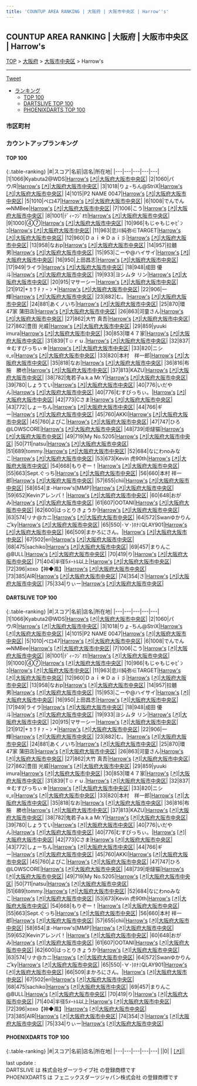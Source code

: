 ```yaml
---
title: 'COUNTUP AREA RANKING | 大阪府 | 大阪市中央区 | Harrow''s'
---
```

## COUNTUP AREA RANKING | 大阪府 | 大阪市中央区 | Harrow's

[TOP](/darts/rank/) > [大阪府](/darts/rank/大阪府/) > [大阪市中央区](/darts/rank/大阪府/大阪市中央区/) > Harrow's

___

<a href="https://twitter.com/share?ref_src=twsrc%5Etfw" data-text="COUNTUP AREA RANKING | 大阪府大阪市中央区Harrow's" class="twitter-share-button" data-hashtags="DARTSLIVE,PHOENIXDARTS,darts,ダーツ" data-show-count="false">Tweet</a>

* [ランキング](#カウントアップランキング)
    * [TOP 100](#top-100)
    * [DARTSLIVE TOP 100](#dartslive-top-100)
    * [PHOENIXDARTS TOP 100](#phoenixdarts-top-100)

### 市区町村

<ul>

</ul>

### カウントアップランキング

#### TOP 100



{:.table-ranking}
|#|スコア|名前|店名|所在地|
|---|---|---|---|---|
|1|1066|<span class="rank-name-dl">Kyabuta2@WDS</span>|<a href="/darts/rank/shops/8a1a9ec27948fd535f9f3321c1147265.html">Harrow's</a> <a href="https://search.dartslive.com/jp/shop/8a1a9ec27948fd535f9f3321c1147265">[↗]</a>|<a href="/darts/rank/大阪府/大阪市中央区">大阪府大阪市中央区</a>|
|2|1060|<span class="rank-name-dl">パウ/R</span>|<a href="/darts/rank/shops/8a1a9ec27948fd535f9f3321c1147265.html">Harrow's</a> <a href="https://search.dartslive.com/jp/shop/8a1a9ec27948fd535f9f3321c1147265">[↗]</a>|<a href="/darts/rank/大阪府/大阪市中央区">大阪府大阪市中央区</a>|
|3|1018|<span class="rank-name-dl">りょ-ちん@StriX</span>|<a href="/darts/rank/shops/8a1a9ec27948fd535f9f3321c1147265.html">Harrow's</a> <a href="https://search.dartslive.com/jp/shop/8a1a9ec27948fd535f9f3321c1147265">[↗]</a>|<a href="/darts/rank/大阪府/大阪市中央区">大阪府大阪市中央区</a>|
|4|1015|<span class="rank-name-dl">P2 NAME 0047</span>|<a href="/darts/rank/shops/8a1a9ec27948fd535f9f3321c1147265.html">Harrow's</a> <a href="https://search.dartslive.com/jp/shop/8a1a9ec27948fd535f9f3321c1147265">[↗]</a>|<a href="/darts/rank/大阪府/大阪市中央区">大阪府大阪市中央区</a>|
|5|1010|<span class="rank-name-dl">ペロ47</span>|<a href="/darts/rank/shops/8a1a9ec27948fd535f9f3321c1147265.html">Harrow's</a> <a href="https://search.dartslive.com/jp/shop/8a1a9ec27948fd535f9f3321c1147265">[↗]</a>|<a href="/darts/rank/大阪府/大阪市中央区">大阪府大阪市中央区</a>|
|6|1008|<span class="rank-name-dl">でんでん∞NMBee</span>|<a href="/darts/rank/shops/8a1a9ec27948fd535f9f3321c1147265.html">Harrow's</a> <a href="https://search.dartslive.com/jp/shop/8a1a9ec27948fd535f9f3321c1147265">[↗]</a>|<a href="/darts/rank/大阪府/大阪市中央区">大阪府大阪市中央区</a>|
|7|1006|<span class="rank-name-dl">こう</span>|<a href="/darts/rank/shops/8a1a9ec27948fd535f9f3321c1147265.html">Harrow's</a> <a href="https://search.dartslive.com/jp/shop/8a1a9ec27948fd535f9f3321c1147265">[↗]</a>|<a href="/darts/rank/大阪府/大阪市中央区">大阪府大阪市中央区</a>|
|8|1001|<span class="rank-name-dl">ﾃﾞｨｰﾌｼﾞｵｶ</span>|<a href="/darts/rank/shops/8a1a9ec27948fd535f9f3321c1147265.html">Harrow's</a> <a href="https://search.dartslive.com/jp/shop/8a1a9ec27948fd535f9f3321c1147265">[↗]</a>|<a href="/darts/rank/大阪府/大阪市中央区">大阪府大阪市中央区</a>|
|9|1000|<span class="rank-name-dl">④⑦</span>|<a href="/darts/rank/shops/8a1a9ec27948fd535f9f3321c1147265.html">Harrow's</a> <a href="https://search.dartslive.com/jp/shop/8a1a9ec27948fd535f9f3321c1147265">[↗]</a>|<a href="/darts/rank/大阪府/大阪市中央区">大阪府大阪市中央区</a>|
|10|966|<span class="rank-name-dl">もじゃもじゃﾋﾟﾝｺ</span>|<a href="/darts/rank/shops/8a1a9ec27948fd535f9f3321c1147265.html">Harrow's</a> <a href="https://search.dartslive.com/jp/shop/8a1a9ec27948fd535f9f3321c1147265">[↗]</a>|<a href="/darts/rank/大阪府/大阪市中央区">大阪府大阪市中央区</a>|
|11|963|<span class="rank-name-dl">恋川純弥∈TARGET</span>|<a href="/darts/rank/shops/8a1a9ec27948fd535f9f3321c1147265.html">Harrow's</a> <a href="https://search.dartslive.com/jp/shop/8a1a9ec27948fd535f9f3321c1147265">[↗]</a>|<a href="/darts/rank/大阪府/大阪市中央区">大阪府大阪市中央区</a>|
|12|960|<span class="rank-name-dl">Ｄａｉ☆Ｄａｉ彡</span>|<a href="/darts/rank/shops/8a1a9ec27948fd535f9f3321c1147265.html">Harrow's</a> <a href="https://search.dartslive.com/jp/shop/8a1a9ec27948fd535f9f3321c1147265">[↗]</a>|<a href="/darts/rank/大阪府/大阪市中央区">大阪府大阪市中央区</a>|
|13|958|<span class="rank-name-dl">なおp</span>|<a href="/darts/rank/shops/8a1a9ec27948fd535f9f3321c1147265.html">Harrow's</a> <a href="https://search.dartslive.com/jp/shop/8a1a9ec27948fd535f9f3321c1147265">[↗]</a>|<a href="/darts/rank/大阪府/大阪市中央区">大阪府大阪市中央区</a>|
|14|957|<span class="rank-name-dl">拉麺男</span>|<a href="/darts/rank/shops/8a1a9ec27948fd535f9f3321c1147265.html">Harrow's</a> <a href="https://search.dartslive.com/jp/shop/8a1a9ec27948fd535f9f3321c1147265">[↗]</a>|<a href="/darts/rank/大阪府/大阪市中央区">大阪府大阪市中央区</a>|
|15|953|<span class="rank-name-dl">こーや@ハイサイ</span>|<a href="/darts/rank/shops/8a1a9ec27948fd535f9f3321c1147265.html">Harrow's</a> <a href="https://search.dartslive.com/jp/shop/8a1a9ec27948fd535f9f3321c1147265">[↗]</a>|<a href="/darts/rank/大阪府/大阪市中央区">大阪府大阪市中央区</a>|
|16|950|<span class="rank-name-dl">上田昌志</span>|<a href="/darts/rank/shops/8a1a9ec27948fd535f9f3321c1147265.html">Harrow's</a> <a href="https://search.dartslive.com/jp/shop/8a1a9ec27948fd535f9f3321c1147265">[↗]</a>|<a href="/darts/rank/大阪府/大阪市中央区">大阪府大阪市中央区</a>|
|17|949|<span class="rank-name-dl">ライラ</span>|<a href="/darts/rank/shops/8a1a9ec27948fd535f9f3321c1147265.html">Harrow's</a> <a href="https://search.dartslive.com/jp/shop/8a1a9ec27948fd535f9f3321c1147265">[↗]</a>|<a href="/darts/rank/大阪府/大阪市中央区">大阪府大阪市中央区</a>|
|18|948|<span class="rank-name-dl">成田 優斗</span>|<a href="/darts/rank/shops/8a1a9ec27948fd535f9f3321c1147265.html">Harrow's</a> <a href="https://search.dartslive.com/jp/shop/8a1a9ec27948fd535f9f3321c1147265">[↗]</a>|<a href="/darts/rank/大阪府/大阪市中央区">大阪府大阪市中央区</a>|
|19|933|<span class="rank-name-dl">ヨシムタ リン</span>|<a href="/darts/rank/shops/8a1a9ec27948fd535f9f3321c1147265.html">Harrow's</a> <a href="https://search.dartslive.com/jp/shop/8a1a9ec27948fd535f9f3321c1147265">[↗]</a>|<a href="/darts/rank/大阪府/大阪市中央区">大阪府大阪市中央区</a>|
|20|915|<span class="rank-name-dl">マサーシー</span>|<a href="/darts/rank/shops/8a1a9ec27948fd535f9f3321c1147265.html">Harrow's</a> <a href="https://search.dartslive.com/jp/shop/8a1a9ec27948fd535f9f3321c1147265">[↗]</a>|<a href="/darts/rank/大阪府/大阪市中央区">大阪府大阪市中央区</a>|
|21|912|<span class="rank-name-dl">* ｶ ﾜ ﾁ ｧ ｰ ﾝ *</span>|<a href="/darts/rank/shops/8a1a9ec27948fd535f9f3321c1147265.html">Harrow's</a> <a href="https://search.dartslive.com/jp/shop/8a1a9ec27948fd535f9f3321c1147265">[↗]</a>|<a href="/darts/rank/大阪府/大阪市中央区">大阪府大阪市中央区</a>|
|22|906|<span class="rank-name-dl">一輝</span>|<a href="/darts/rank/shops/8a1a9ec27948fd535f9f3321c1147265.html">Harrow's</a> <a href="https://search.dartslive.com/jp/shop/8a1a9ec27948fd535f9f3321c1147265">[↗]</a>|<a href="/darts/rank/大阪府/大阪市中央区">大阪府大阪市中央区</a>|
|23|882|<span class="rank-name-dl">む。</span>|<a href="/darts/rank/shops/8a1a9ec27948fd535f9f3321c1147265.html">Harrow's</a> <a href="https://search.dartslive.com/jp/shop/8a1a9ec27948fd535f9f3321c1147265">[↗]</a>|<a href="/darts/rank/大阪府/大阪市中央区">大阪府大阪市中央区</a>|
|24|881|<span class="rank-name-dl">あくノいち</span>|<a href="/darts/rank/shops/8a1a9ec27948fd535f9f3321c1147265.html">Harrow's</a> <a href="https://search.dartslive.com/jp/shop/8a1a9ec27948fd535f9f3321c1147265">[↗]</a>|<a href="/darts/rank/大阪府/大阪市中央区">大阪府大阪市中央区</a>|
|25|870|<span class="rank-name-dl">環47家 蒲田店</span>|<a href="/darts/rank/shops/8a1a9ec27948fd535f9f3321c1147265.html">Harrow's</a> <a href="https://search.dartslive.com/jp/shop/8a1a9ec27948fd535f9f3321c1147265">[↗]</a>|<a href="/darts/rank/大阪府/大阪市中央区">大阪府大阪市中央区</a>|
|26|863|<span class="rank-name-dl">河童さん</span>|<a href="/darts/rank/shops/8a1a9ec27948fd535f9f3321c1147265.html">Harrow's</a> <a href="https://search.dartslive.com/jp/shop/8a1a9ec27948fd535f9f3321c1147265">[↗]</a>|<a href="/darts/rank/大阪府/大阪市中央区">大阪府大阪市中央区</a>|
|27|862|<span class="rank-name-dl">大竹 真吾</span>|<a href="/darts/rank/shops/8a1a9ec27948fd535f9f3321c1147265.html">Harrow's</a> <a href="https://search.dartslive.com/jp/shop/8a1a9ec27948fd535f9f3321c1147265">[↗]</a>|<a href="/darts/rank/大阪府/大阪市中央区">大阪府大阪市中央区</a>|
|27|862|<span class="rank-name-dl">豊田 光威</span>|<a href="/darts/rank/shops/8a1a9ec27948fd535f9f3321c1147265.html">Harrow's</a> <a href="https://search.dartslive.com/jp/shop/8a1a9ec27948fd535f9f3321c1147265">[↗]</a>|<a href="/darts/rank/大阪府/大阪市中央区">大阪府大阪市中央区</a>|
|29|859|<span class="rank-name-dl">yuuki imura</span>|<a href="/darts/rank/shops/8a1a9ec27948fd535f9f3321c1147265.html">Harrow's</a> <a href="https://search.dartslive.com/jp/shop/8a1a9ec27948fd535f9f3321c1147265">[↗]</a>|<a href="/darts/rank/大阪府/大阪市中央区">大阪府大阪市中央区</a>|
|30|853|<span class="rank-name-dl">環４７家</span>|<a href="/darts/rank/shops/8a1a9ec27948fd535f9f3321c1147265.html">Harrow's</a> <a href="https://search.dartslive.com/jp/shop/8a1a9ec27948fd535f9f3321c1147265">[↗]</a>|<a href="/darts/rank/大阪府/大阪市中央区">大阪府大阪市中央区</a>|
|31|839|<span class="rank-name-dl">T☺︎ｒｕ.</span>|<a href="/darts/rank/shops/8a1a9ec27948fd535f9f3321c1147265.html">Harrow's</a> <a href="https://search.dartslive.com/jp/shop/8a1a9ec27948fd535f9f3321c1147265">[↗]</a>|<a href="/darts/rank/大阪府/大阪市中央区">大阪府大阪市中央区</a>|
|32|837|<span class="rank-name-dl">☆むすびっちぃ☆</span>|<a href="/darts/rank/shops/8a1a9ec27948fd535f9f3321c1147265.html">Harrow's</a> <a href="https://search.dartslive.com/jp/shop/8a1a9ec27948fd535f9f3321c1147265">[↗]</a>|<a href="/darts/rank/大阪府/大阪市中央区">大阪府大阪市中央区</a>|
|33|820|<span class="rank-name-dl">ニシಠ_ಠ</span>|<a href="/darts/rank/shops/8a1a9ec27948fd535f9f3321c1147265.html">Harrow's</a> <a href="https://search.dartslive.com/jp/shop/8a1a9ec27948fd535f9f3321c1147265">[↗]</a>|<a href="/darts/rank/大阪府/大阪市中央区">大阪府大阪市中央区</a>|
|33|820|<span class="rank-name-dl">本村　祥一郎</span>|<a href="/darts/rank/shops/8a1a9ec27948fd535f9f3321c1147265.html">Harrow's</a> <a href="https://search.dartslive.com/jp/shop/8a1a9ec27948fd535f9f3321c1147265">[↗]</a>|<a href="/darts/rank/大阪府/大阪市中央区">大阪府大阪市中央区</a>|
|35|818|<span class="rank-name-dl">なお</span>|<a href="/darts/rank/shops/8a1a9ec27948fd535f9f3321c1147265.html">Harrow's</a> <a href="https://search.dartslive.com/jp/shop/8a1a9ec27948fd535f9f3321c1147265">[↗]</a>|<a href="/darts/rank/大阪府/大阪市中央区">大阪府大阪市中央区</a>|
|36|816|<span class="rank-name-dl">布施　勝也</span>|<a href="/darts/rank/shops/8a1a9ec27948fd535f9f3321c1147265.html">Harrow's</a> <a href="https://search.dartslive.com/jp/shop/8a1a9ec27948fd535f9f3321c1147265">[↗]</a>|<a href="/darts/rank/大阪府/大阪市中央区">大阪府大阪市中央区</a>|
|37|813|<span class="rank-name-dl">KAZU</span>|<a href="/darts/rank/shops/8a1a9ec27948fd535f9f3321c1147265.html">Harrow's</a> <a href="https://search.dartslive.com/jp/shop/8a1a9ec27948fd535f9f3321c1147265">[↗]</a>|<a href="/darts/rank/大阪府/大阪市中央区">大阪府大阪市中央区</a>|
|38|782|<span class="rank-name-dl">鬼若子a.k.a Mr.Y</span>|<a href="/darts/rank/shops/8a1a9ec27948fd535f9f3321c1147265.html">Harrow's</a> <a href="https://search.dartslive.com/jp/shop/8a1a9ec27948fd535f9f3321c1147265">[↗]</a>|<a href="/darts/rank/大阪府/大阪市中央区">大阪府大阪市中央区</a>|
|39|780|<span class="rank-name-dl">しょうてい</span>|<a href="/darts/rank/shops/8a1a9ec27948fd535f9f3321c1147265.html">Harrow's</a> <a href="https://search.dartslive.com/jp/shop/8a1a9ec27948fd535f9f3321c1147265">[↗]</a>|<a href="/darts/rank/大阪府/大阪市中央区">大阪府大阪市中央区</a>|
|40|776|<span class="rank-name-dl">いだやん</span>|<a href="/darts/rank/shops/8a1a9ec27948fd535f9f3321c1147265.html">Harrow's</a> <a href="https://search.dartslive.com/jp/shop/8a1a9ec27948fd535f9f3321c1147265">[↗]</a>|<a href="/darts/rank/大阪府/大阪市中央区">大阪府大阪市中央区</a>|
|40|776|<span class="rank-name-dl">むすびっちぃ。</span>|<a href="/darts/rank/shops/8a1a9ec27948fd535f9f3321c1147265.html">Harrow's</a> <a href="https://search.dartslive.com/jp/shop/8a1a9ec27948fd535f9f3321c1147265">[↗]</a>|<a href="/darts/rank/大阪府/大阪市中央区">大阪府大阪市中央区</a>|
|42|773|<span class="rank-name-dl">Cさま</span>|<a href="/darts/rank/shops/8a1a9ec27948fd535f9f3321c1147265.html">Harrow's</a> <a href="https://search.dartslive.com/jp/shop/8a1a9ec27948fd535f9f3321c1147265">[↗]</a>|<a href="/darts/rank/大阪府/大阪市中央区">大阪府大阪市中央区</a>|
|43|772|<span class="rank-name-dl">しょーちん</span>|<a href="/darts/rank/shops/8a1a9ec27948fd535f9f3321c1147265.html">Harrow's</a> <a href="https://search.dartslive.com/jp/shop/8a1a9ec27948fd535f9f3321c1147265">[↗]</a>|<a href="/darts/rank/大阪府/大阪市中央区">大阪府大阪市中央区</a>|
|44|766|<span class="rank-name-dl">ギー</span>|<a href="/darts/rank/shops/8a1a9ec27948fd535f9f3321c1147265.html">Harrow's</a> <a href="https://search.dartslive.com/jp/shop/8a1a9ec27948fd535f9f3321c1147265">[↗]</a>|<a href="/darts/rank/大阪府/大阪市中央区">大阪府大阪市中央区</a>|
|45|760|<span class="rank-name-dl">AKKI</span>|<a href="/darts/rank/shops/8a1a9ec27948fd535f9f3321c1147265.html">Harrow's</a> <a href="https://search.dartslive.com/jp/shop/8a1a9ec27948fd535f9f3321c1147265">[↗]</a>|<a href="/darts/rank/大阪府/大阪市中央区">大阪府大阪市中央区</a>|
|45|760|<span class="rank-name-dl">よぴこ</span>|<a href="/darts/rank/shops/8a1a9ec27948fd535f9f3321c1147265.html">Harrow's</a> <a href="https://search.dartslive.com/jp/shop/8a1a9ec27948fd535f9f3321c1147265">[↗]</a>|<a href="/darts/rank/大阪府/大阪市中央区">大阪府大阪市中央区</a>|
|47|747|<span class="rank-name-dl">ひろ@LOWSCORE</span>|<a href="/darts/rank/shops/8a1a9ec27948fd535f9f3321c1147265.html">Harrow's</a> <a href="https://search.dartslive.com/jp/shop/8a1a9ec27948fd535f9f3321c1147265">[↗]</a>|<a href="/darts/rank/大阪府/大阪市中央区">大阪府大阪市中央区</a>|
|48|739|<span class="rank-name-dl">炬燵猫</span>|<a href="/darts/rank/shops/8a1a9ec27948fd535f9f3321c1147265.html">Harrow's</a> <a href="https://search.dartslive.com/jp/shop/8a1a9ec27948fd535f9f3321c1147265">[↗]</a>|<a href="/darts/rank/大阪府/大阪市中央区">大阪府大阪市中央区</a>|
|49|719|<span class="rank-name-dl">My No.5205</span>|<a href="/darts/rank/shops/8a1a9ec27948fd535f9f3321c1147265.html">Harrow's</a> <a href="https://search.dartslive.com/jp/shop/8a1a9ec27948fd535f9f3321c1147265">[↗]</a>|<a href="/darts/rank/大阪府/大阪市中央区">大阪府大阪市中央区</a>|
|50|711|<span class="rank-name-dl">natsu</span>|<a href="/darts/rank/shops/8a1a9ec27948fd535f9f3321c1147265.html">Harrow's</a> <a href="https://search.dartslive.com/jp/shop/8a1a9ec27948fd535f9f3321c1147265">[↗]</a>|<a href="/darts/rank/大阪府/大阪市中央区">大阪府大阪市中央区</a>|
|51|689|<span class="rank-name-dl">tommy.</span>|<a href="/darts/rank/shops/8a1a9ec27948fd535f9f3321c1147265.html">Harrow's</a> <a href="https://search.dartslive.com/jp/shop/8a1a9ec27948fd535f9f3321c1147265">[↗]</a>|<a href="/darts/rank/大阪府/大阪市中央区">大阪府大阪市中央区</a>|
|52|684|<span class="rank-name-dl">なにわnoみなこ</span>|<a href="/darts/rank/shops/8a1a9ec27948fd535f9f3321c1147265.html">Harrow's</a> <a href="https://search.dartslive.com/jp/shop/8a1a9ec27948fd535f9f3321c1147265">[↗]</a>|<a href="/darts/rank/大阪府/大阪市中央区">大阪府大阪市中央区</a>|
|53|673|<span class="rank-name-dl">Kevin 虎90th</span>|<a href="/darts/rank/shops/8a1a9ec27948fd535f9f3321c1147265.html">Harrow's</a> <a href="https://search.dartslive.com/jp/shop/8a1a9ec27948fd535f9f3321c1147265">[↗]</a>|<a href="/darts/rank/大阪府/大阪市中央区">大阪府大阪市中央区</a>|
|54|668|<span class="rank-name-dl">もりぞー！</span>|<a href="/darts/rank/shops/8a1a9ec27948fd535f9f3321c1147265.html">Harrow's</a> <a href="https://search.dartslive.com/jp/shop/8a1a9ec27948fd535f9f3321c1147265">[↗]</a>|<a href="/darts/rank/大阪府/大阪市中央区">大阪府大阪市中央区</a>|
|55|663|<span class="rank-name-dl">Sept.ぐっち</span>|<a href="/darts/rank/shops/8a1a9ec27948fd535f9f3321c1147265.html">Harrow's</a> <a href="https://search.dartslive.com/jp/shop/8a1a9ec27948fd535f9f3321c1147265">[↗]</a>|<a href="/darts/rank/大阪府/大阪市中央区">大阪府大阪市中央区</a>|
|56|660|<span class="rank-name-dl">本村 祥一郎</span>|<a href="/darts/rank/shops/8a1a9ec27948fd535f9f3321c1147265.html">Harrow's</a> <a href="https://search.dartslive.com/jp/shop/8a1a9ec27948fd535f9f3321c1147265">[↗]</a>|<a href="/darts/rank/大阪府/大阪市中央区">大阪府大阪市中央区</a>|
|57|655|<span class="rank-name-dl">chii</span>|<a href="/darts/rank/shops/8a1a9ec27948fd535f9f3321c1147265.html">Harrow's</a> <a href="https://search.dartslive.com/jp/shop/8a1a9ec27948fd535f9f3321c1147265">[↗]</a>|<a href="/darts/rank/大阪府/大阪市中央区">大阪府大阪市中央区</a>|
|58|654|<span class="rank-name-dl">ま-Harrow&#x27;s[MMP]</span>|<a href="/darts/rank/shops/8a1a9ec27948fd535f9f3321c1147265.html">Harrow's</a> <a href="https://search.dartslive.com/jp/shop/8a1a9ec27948fd535f9f3321c1147265">[↗]</a>|<a href="/darts/rank/大阪府/大阪市中央区">大阪府大阪市中央区</a>|
|59|652|<span class="rank-name-dl">Kevinアレンパ！</span>|<a href="/darts/rank/shops/8a1a9ec27948fd535f9f3321c1147265.html">Harrow's</a> <a href="https://search.dartslive.com/jp/shop/8a1a9ec27948fd535f9f3321c1147265">[↗]</a>|<a href="/darts/rank/大阪府/大阪市中央区">大阪府大阪市中央区</a>|
|60|648|<span class="rank-name-dl">おがみ</span>|<a href="/darts/rank/shops/8a1a9ec27948fd535f9f3321c1147265.html">Harrow's</a> <a href="https://search.dartslive.com/jp/shop/8a1a9ec27948fd535f9f3321c1147265">[↗]</a>|<a href="/darts/rank/大阪府/大阪市中央区">大阪府大阪市中央区</a>|
|61|607|<span class="rank-name-dl">OOTANI</span>|<a href="/darts/rank/shops/8a1a9ec27948fd535f9f3321c1147265.html">Harrow's</a> <a href="https://search.dartslive.com/jp/shop/8a1a9ec27948fd535f9f3321c1147265">[↗]</a>|<a href="/darts/rank/大阪府/大阪市中央区">大阪府大阪市中央区</a>|
|62|600|<span class="rank-name-dl">はっとりきょうか</span>|<a href="/darts/rank/shops/8a1a9ec27948fd535f9f3321c1147265.html">Harrow's</a> <a href="https://search.dartslive.com/jp/shop/8a1a9ec27948fd535f9f3321c1147265">[↗]</a>|<a href="/darts/rank/大阪府/大阪市中央区">大阪府大阪市中央区</a>|
|63|574|<span class="rank-name-dl">リナ@カニ</span>|<a href="/darts/rank/shops/8a1a9ec27948fd535f9f3321c1147265.html">Harrow's</a> <a href="https://search.dartslive.com/jp/shop/8a1a9ec27948fd535f9f3321c1147265">[↗]</a>|<a href="/darts/rank/大阪府/大阪市中央区">大阪府大阪市中央区</a>|
|64|572|<span class="rank-name-dl">Swanゆかりんごky</span>|<a href="/darts/rank/shops/8a1a9ec27948fd535f9f3321c1147265.html">Harrow's</a> <a href="https://search.dartslive.com/jp/shop/8a1a9ec27948fd535f9f3321c1147265">[↗]</a>|<a href="/darts/rank/大阪府/大阪市中央区">大阪府大阪市中央区</a>|
|65|550|<span class="rank-name-dl">･∀･)ﾎﾅﾐQLAY901</span>|<a href="/darts/rank/shops/8a1a9ec27948fd535f9f3321c1147265.html">Harrow's</a> <a href="https://search.dartslive.com/jp/shop/8a1a9ec27948fd535f9f3321c1147265">[↗]</a>|<a href="/darts/rank/大阪府/大阪市中央区">大阪府大阪市中央区</a>|
|66|509|<span class="rank-name-dl">まかろにさん。</span>|<a href="/darts/rank/shops/8a1a9ec27948fd535f9f3321c1147265.html">Harrow's</a> <a href="https://search.dartslive.com/jp/shop/8a1a9ec27948fd535f9f3321c1147265">[↗]</a>|<a href="/darts/rank/大阪府/大阪市中央区">大阪府大阪市中央区</a>|
|67|502|<span class="rank-name-dl">eri</span>|<a href="/darts/rank/shops/8a1a9ec27948fd535f9f3321c1147265.html">Harrow's</a> <a href="https://search.dartslive.com/jp/shop/8a1a9ec27948fd535f9f3321c1147265">[↗]</a>|<a href="/darts/rank/大阪府/大阪市中央区">大阪府大阪市中央区</a>|
|68|475|<span class="rank-name-dl">sachiko</span>|<a href="/darts/rank/shops/8a1a9ec27948fd535f9f3321c1147265.html">Harrow's</a> <a href="https://search.dartslive.com/jp/shop/8a1a9ec27948fd535f9f3321c1147265">[↗]</a>|<a href="/darts/rank/大阪府/大阪市中央区">大阪府大阪市中央区</a>|
|69|457|<span class="rank-name-dl">まりんこ@BULL</span>|<a href="/darts/rank/shops/8a1a9ec27948fd535f9f3321c1147265.html">Harrow's</a> <a href="https://search.dartslive.com/jp/shop/8a1a9ec27948fd535f9f3321c1147265">[↗]</a>|<a href="/darts/rank/大阪府/大阪市中央区">大阪府大阪市中央区</a>|
|70|419|<span class="rank-name-dl">り</span>|<a href="/darts/rank/shops/8a1a9ec27948fd535f9f3321c1147265.html">Harrow's</a> <a href="https://search.dartslive.com/jp/shop/8a1a9ec27948fd535f9f3321c1147265">[↗]</a>|<a href="/darts/rank/大阪府/大阪市中央区">大阪府大阪市中央区</a>|
|71|404|<span class="rank-name-dl">半径5ﾒｰﾄﾙ以上</span>|<a href="/darts/rank/shops/8a1a9ec27948fd535f9f3321c1147265.html">Harrow's</a> <a href="https://search.dartslive.com/jp/shop/8a1a9ec27948fd535f9f3321c1147265">[↗]</a>|<a href="/darts/rank/大阪府/大阪市中央区">大阪府大阪市中央区</a>|
|72|396|<span class="rank-name-dl">xoxo【神◆風】</span>|<a href="/darts/rank/shops/8a1a9ec27948fd535f9f3321c1147265.html">Harrow's</a> <a href="https://search.dartslive.com/jp/shop/8a1a9ec27948fd535f9f3321c1147265">[↗]</a>|<a href="/darts/rank/大阪府/大阪市中央区">大阪府大阪市中央区</a>|
|73|385|<span class="rank-name-dl">AIR</span>|<a href="/darts/rank/shops/8a1a9ec27948fd535f9f3321c1147265.html">Harrow's</a> <a href="https://search.dartslive.com/jp/shop/8a1a9ec27948fd535f9f3321c1147265">[↗]</a>|<a href="/darts/rank/大阪府/大阪市中央区">大阪府大阪市中央区</a>|
|74|354|<span class="rank-name-dl">さ</span>|<a href="/darts/rank/shops/8a1a9ec27948fd535f9f3321c1147265.html">Harrow's</a> <a href="https://search.dartslive.com/jp/shop/8a1a9ec27948fd535f9f3321c1147265">[↗]</a>|<a href="/darts/rank/大阪府/大阪市中央区">大阪府大阪市中央区</a>|
|75|334|<span class="rank-name-dl">りぃー</span>|<a href="/darts/rank/shops/8a1a9ec27948fd535f9f3321c1147265.html">Harrow's</a> <a href="https://search.dartslive.com/jp/shop/8a1a9ec27948fd535f9f3321c1147265">[↗]</a>|<a href="/darts/rank/大阪府/大阪市中央区">大阪府大阪市中央区</a>|


#### DARTSLIVE TOP 100



{:.table-ranking}
|#|スコア|名前|店名|所在地|
|---|---|---|---|---|
|1|1066|<span class="rank-name-dl">Kyabuta2@WDS</span>|<a href="/darts/rank/shops/8a1a9ec27948fd535f9f3321c1147265.html">Harrow's</a> <a href="https://search.dartslive.com/jp/shop/8a1a9ec27948fd535f9f3321c1147265">[↗]</a>|<a href="/darts/rank/大阪府/大阪市中央区">大阪府大阪市中央区</a>|
|2|1060|<span class="rank-name-dl">パウ/R</span>|<a href="/darts/rank/shops/8a1a9ec27948fd535f9f3321c1147265.html">Harrow's</a> <a href="https://search.dartslive.com/jp/shop/8a1a9ec27948fd535f9f3321c1147265">[↗]</a>|<a href="/darts/rank/大阪府/大阪市中央区">大阪府大阪市中央区</a>|
|3|1018|<span class="rank-name-dl">りょ-ちん@StriX</span>|<a href="/darts/rank/shops/8a1a9ec27948fd535f9f3321c1147265.html">Harrow's</a> <a href="https://search.dartslive.com/jp/shop/8a1a9ec27948fd535f9f3321c1147265">[↗]</a>|<a href="/darts/rank/大阪府/大阪市中央区">大阪府大阪市中央区</a>|
|4|1015|<span class="rank-name-dl">P2 NAME 0047</span>|<a href="/darts/rank/shops/8a1a9ec27948fd535f9f3321c1147265.html">Harrow's</a> <a href="https://search.dartslive.com/jp/shop/8a1a9ec27948fd535f9f3321c1147265">[↗]</a>|<a href="/darts/rank/大阪府/大阪市中央区">大阪府大阪市中央区</a>|
|5|1010|<span class="rank-name-dl">ペロ47</span>|<a href="/darts/rank/shops/8a1a9ec27948fd535f9f3321c1147265.html">Harrow's</a> <a href="https://search.dartslive.com/jp/shop/8a1a9ec27948fd535f9f3321c1147265">[↗]</a>|<a href="/darts/rank/大阪府/大阪市中央区">大阪府大阪市中央区</a>|
|6|1008|<span class="rank-name-dl">でんでん∞NMBee</span>|<a href="/darts/rank/shops/8a1a9ec27948fd535f9f3321c1147265.html">Harrow's</a> <a href="https://search.dartslive.com/jp/shop/8a1a9ec27948fd535f9f3321c1147265">[↗]</a>|<a href="/darts/rank/大阪府/大阪市中央区">大阪府大阪市中央区</a>|
|7|1006|<span class="rank-name-dl">こう</span>|<a href="/darts/rank/shops/8a1a9ec27948fd535f9f3321c1147265.html">Harrow's</a> <a href="https://search.dartslive.com/jp/shop/8a1a9ec27948fd535f9f3321c1147265">[↗]</a>|<a href="/darts/rank/大阪府/大阪市中央区">大阪府大阪市中央区</a>|
|8|1001|<span class="rank-name-dl">ﾃﾞｨｰﾌｼﾞｵｶ</span>|<a href="/darts/rank/shops/8a1a9ec27948fd535f9f3321c1147265.html">Harrow's</a> <a href="https://search.dartslive.com/jp/shop/8a1a9ec27948fd535f9f3321c1147265">[↗]</a>|<a href="/darts/rank/大阪府/大阪市中央区">大阪府大阪市中央区</a>|
|9|1000|<span class="rank-name-dl">④⑦</span>|<a href="/darts/rank/shops/8a1a9ec27948fd535f9f3321c1147265.html">Harrow's</a> <a href="https://search.dartslive.com/jp/shop/8a1a9ec27948fd535f9f3321c1147265">[↗]</a>|<a href="/darts/rank/大阪府/大阪市中央区">大阪府大阪市中央区</a>|
|10|966|<span class="rank-name-dl">もじゃもじゃﾋﾟﾝｺ</span>|<a href="/darts/rank/shops/8a1a9ec27948fd535f9f3321c1147265.html">Harrow's</a> <a href="https://search.dartslive.com/jp/shop/8a1a9ec27948fd535f9f3321c1147265">[↗]</a>|<a href="/darts/rank/大阪府/大阪市中央区">大阪府大阪市中央区</a>|
|11|963|<span class="rank-name-dl">恋川純弥∈TARGET</span>|<a href="/darts/rank/shops/8a1a9ec27948fd535f9f3321c1147265.html">Harrow's</a> <a href="https://search.dartslive.com/jp/shop/8a1a9ec27948fd535f9f3321c1147265">[↗]</a>|<a href="/darts/rank/大阪府/大阪市中央区">大阪府大阪市中央区</a>|
|12|960|<span class="rank-name-dl">Ｄａｉ☆Ｄａｉ彡</span>|<a href="/darts/rank/shops/8a1a9ec27948fd535f9f3321c1147265.html">Harrow's</a> <a href="https://search.dartslive.com/jp/shop/8a1a9ec27948fd535f9f3321c1147265">[↗]</a>|<a href="/darts/rank/大阪府/大阪市中央区">大阪府大阪市中央区</a>|
|13|958|<span class="rank-name-dl">なおp</span>|<a href="/darts/rank/shops/8a1a9ec27948fd535f9f3321c1147265.html">Harrow's</a> <a href="https://search.dartslive.com/jp/shop/8a1a9ec27948fd535f9f3321c1147265">[↗]</a>|<a href="/darts/rank/大阪府/大阪市中央区">大阪府大阪市中央区</a>|
|14|957|<span class="rank-name-dl">拉麺男</span>|<a href="/darts/rank/shops/8a1a9ec27948fd535f9f3321c1147265.html">Harrow's</a> <a href="https://search.dartslive.com/jp/shop/8a1a9ec27948fd535f9f3321c1147265">[↗]</a>|<a href="/darts/rank/大阪府/大阪市中央区">大阪府大阪市中央区</a>|
|15|953|<span class="rank-name-dl">こーや@ハイサイ</span>|<a href="/darts/rank/shops/8a1a9ec27948fd535f9f3321c1147265.html">Harrow's</a> <a href="https://search.dartslive.com/jp/shop/8a1a9ec27948fd535f9f3321c1147265">[↗]</a>|<a href="/darts/rank/大阪府/大阪市中央区">大阪府大阪市中央区</a>|
|16|950|<span class="rank-name-dl">上田昌志</span>|<a href="/darts/rank/shops/8a1a9ec27948fd535f9f3321c1147265.html">Harrow's</a> <a href="https://search.dartslive.com/jp/shop/8a1a9ec27948fd535f9f3321c1147265">[↗]</a>|<a href="/darts/rank/大阪府/大阪市中央区">大阪府大阪市中央区</a>|
|17|949|<span class="rank-name-dl">ライラ</span>|<a href="/darts/rank/shops/8a1a9ec27948fd535f9f3321c1147265.html">Harrow's</a> <a href="https://search.dartslive.com/jp/shop/8a1a9ec27948fd535f9f3321c1147265">[↗]</a>|<a href="/darts/rank/大阪府/大阪市中央区">大阪府大阪市中央区</a>|
|18|948|<span class="rank-name-dl">成田 優斗</span>|<a href="/darts/rank/shops/8a1a9ec27948fd535f9f3321c1147265.html">Harrow's</a> <a href="https://search.dartslive.com/jp/shop/8a1a9ec27948fd535f9f3321c1147265">[↗]</a>|<a href="/darts/rank/大阪府/大阪市中央区">大阪府大阪市中央区</a>|
|19|933|<span class="rank-name-dl">ヨシムタ リン</span>|<a href="/darts/rank/shops/8a1a9ec27948fd535f9f3321c1147265.html">Harrow's</a> <a href="https://search.dartslive.com/jp/shop/8a1a9ec27948fd535f9f3321c1147265">[↗]</a>|<a href="/darts/rank/大阪府/大阪市中央区">大阪府大阪市中央区</a>|
|20|915|<span class="rank-name-dl">マサーシー</span>|<a href="/darts/rank/shops/8a1a9ec27948fd535f9f3321c1147265.html">Harrow's</a> <a href="https://search.dartslive.com/jp/shop/8a1a9ec27948fd535f9f3321c1147265">[↗]</a>|<a href="/darts/rank/大阪府/大阪市中央区">大阪府大阪市中央区</a>|
|21|912|<span class="rank-name-dl">* ｶ ﾜ ﾁ ｧ ｰ ﾝ *</span>|<a href="/darts/rank/shops/8a1a9ec27948fd535f9f3321c1147265.html">Harrow's</a> <a href="https://search.dartslive.com/jp/shop/8a1a9ec27948fd535f9f3321c1147265">[↗]</a>|<a href="/darts/rank/大阪府/大阪市中央区">大阪府大阪市中央区</a>|
|22|906|<span class="rank-name-dl">一輝</span>|<a href="/darts/rank/shops/8a1a9ec27948fd535f9f3321c1147265.html">Harrow's</a> <a href="https://search.dartslive.com/jp/shop/8a1a9ec27948fd535f9f3321c1147265">[↗]</a>|<a href="/darts/rank/大阪府/大阪市中央区">大阪府大阪市中央区</a>|
|23|882|<span class="rank-name-dl">む。</span>|<a href="/darts/rank/shops/8a1a9ec27948fd535f9f3321c1147265.html">Harrow's</a> <a href="https://search.dartslive.com/jp/shop/8a1a9ec27948fd535f9f3321c1147265">[↗]</a>|<a href="/darts/rank/大阪府/大阪市中央区">大阪府大阪市中央区</a>|
|24|881|<span class="rank-name-dl">あくノいち</span>|<a href="/darts/rank/shops/8a1a9ec27948fd535f9f3321c1147265.html">Harrow's</a> <a href="https://search.dartslive.com/jp/shop/8a1a9ec27948fd535f9f3321c1147265">[↗]</a>|<a href="/darts/rank/大阪府/大阪市中央区">大阪府大阪市中央区</a>|
|25|870|<span class="rank-name-dl">環47家 蒲田店</span>|<a href="/darts/rank/shops/8a1a9ec27948fd535f9f3321c1147265.html">Harrow's</a> <a href="https://search.dartslive.com/jp/shop/8a1a9ec27948fd535f9f3321c1147265">[↗]</a>|<a href="/darts/rank/大阪府/大阪市中央区">大阪府大阪市中央区</a>|
|26|863|<span class="rank-name-dl">河童さん</span>|<a href="/darts/rank/shops/8a1a9ec27948fd535f9f3321c1147265.html">Harrow's</a> <a href="https://search.dartslive.com/jp/shop/8a1a9ec27948fd535f9f3321c1147265">[↗]</a>|<a href="/darts/rank/大阪府/大阪市中央区">大阪府大阪市中央区</a>|
|27|862|<span class="rank-name-dl">大竹 真吾</span>|<a href="/darts/rank/shops/8a1a9ec27948fd535f9f3321c1147265.html">Harrow's</a> <a href="https://search.dartslive.com/jp/shop/8a1a9ec27948fd535f9f3321c1147265">[↗]</a>|<a href="/darts/rank/大阪府/大阪市中央区">大阪府大阪市中央区</a>|
|27|862|<span class="rank-name-dl">豊田 光威</span>|<a href="/darts/rank/shops/8a1a9ec27948fd535f9f3321c1147265.html">Harrow's</a> <a href="https://search.dartslive.com/jp/shop/8a1a9ec27948fd535f9f3321c1147265">[↗]</a>|<a href="/darts/rank/大阪府/大阪市中央区">大阪府大阪市中央区</a>|
|29|859|<span class="rank-name-dl">yuuki imura</span>|<a href="/darts/rank/shops/8a1a9ec27948fd535f9f3321c1147265.html">Harrow's</a> <a href="https://search.dartslive.com/jp/shop/8a1a9ec27948fd535f9f3321c1147265">[↗]</a>|<a href="/darts/rank/大阪府/大阪市中央区">大阪府大阪市中央区</a>|
|30|853|<span class="rank-name-dl">環４７家</span>|<a href="/darts/rank/shops/8a1a9ec27948fd535f9f3321c1147265.html">Harrow's</a> <a href="https://search.dartslive.com/jp/shop/8a1a9ec27948fd535f9f3321c1147265">[↗]</a>|<a href="/darts/rank/大阪府/大阪市中央区">大阪府大阪市中央区</a>|
|31|839|<span class="rank-name-dl">T☺︎ｒｕ.</span>|<a href="/darts/rank/shops/8a1a9ec27948fd535f9f3321c1147265.html">Harrow's</a> <a href="https://search.dartslive.com/jp/shop/8a1a9ec27948fd535f9f3321c1147265">[↗]</a>|<a href="/darts/rank/大阪府/大阪市中央区">大阪府大阪市中央区</a>|
|32|837|<span class="rank-name-dl">☆むすびっちぃ☆</span>|<a href="/darts/rank/shops/8a1a9ec27948fd535f9f3321c1147265.html">Harrow's</a> <a href="https://search.dartslive.com/jp/shop/8a1a9ec27948fd535f9f3321c1147265">[↗]</a>|<a href="/darts/rank/大阪府/大阪市中央区">大阪府大阪市中央区</a>|
|33|820|<span class="rank-name-dl">ニシಠ_ಠ</span>|<a href="/darts/rank/shops/8a1a9ec27948fd535f9f3321c1147265.html">Harrow's</a> <a href="https://search.dartslive.com/jp/shop/8a1a9ec27948fd535f9f3321c1147265">[↗]</a>|<a href="/darts/rank/大阪府/大阪市中央区">大阪府大阪市中央区</a>|
|33|820|<span class="rank-name-dl">本村　祥一郎</span>|<a href="/darts/rank/shops/8a1a9ec27948fd535f9f3321c1147265.html">Harrow's</a> <a href="https://search.dartslive.com/jp/shop/8a1a9ec27948fd535f9f3321c1147265">[↗]</a>|<a href="/darts/rank/大阪府/大阪市中央区">大阪府大阪市中央区</a>|
|35|818|<span class="rank-name-dl">なお</span>|<a href="/darts/rank/shops/8a1a9ec27948fd535f9f3321c1147265.html">Harrow's</a> <a href="https://search.dartslive.com/jp/shop/8a1a9ec27948fd535f9f3321c1147265">[↗]</a>|<a href="/darts/rank/大阪府/大阪市中央区">大阪府大阪市中央区</a>|
|36|816|<span class="rank-name-dl">布施　勝也</span>|<a href="/darts/rank/shops/8a1a9ec27948fd535f9f3321c1147265.html">Harrow's</a> <a href="https://search.dartslive.com/jp/shop/8a1a9ec27948fd535f9f3321c1147265">[↗]</a>|<a href="/darts/rank/大阪府/大阪市中央区">大阪府大阪市中央区</a>|
|37|813|<span class="rank-name-dl">KAZU</span>|<a href="/darts/rank/shops/8a1a9ec27948fd535f9f3321c1147265.html">Harrow's</a> <a href="https://search.dartslive.com/jp/shop/8a1a9ec27948fd535f9f3321c1147265">[↗]</a>|<a href="/darts/rank/大阪府/大阪市中央区">大阪府大阪市中央区</a>|
|38|782|<span class="rank-name-dl">鬼若子a.k.a Mr.Y</span>|<a href="/darts/rank/shops/8a1a9ec27948fd535f9f3321c1147265.html">Harrow's</a> <a href="https://search.dartslive.com/jp/shop/8a1a9ec27948fd535f9f3321c1147265">[↗]</a>|<a href="/darts/rank/大阪府/大阪市中央区">大阪府大阪市中央区</a>|
|39|780|<span class="rank-name-dl">しょうてい</span>|<a href="/darts/rank/shops/8a1a9ec27948fd535f9f3321c1147265.html">Harrow's</a> <a href="https://search.dartslive.com/jp/shop/8a1a9ec27948fd535f9f3321c1147265">[↗]</a>|<a href="/darts/rank/大阪府/大阪市中央区">大阪府大阪市中央区</a>|
|40|776|<span class="rank-name-dl">いだやん</span>|<a href="/darts/rank/shops/8a1a9ec27948fd535f9f3321c1147265.html">Harrow's</a> <a href="https://search.dartslive.com/jp/shop/8a1a9ec27948fd535f9f3321c1147265">[↗]</a>|<a href="/darts/rank/大阪府/大阪市中央区">大阪府大阪市中央区</a>|
|40|776|<span class="rank-name-dl">むすびっちぃ。</span>|<a href="/darts/rank/shops/8a1a9ec27948fd535f9f3321c1147265.html">Harrow's</a> <a href="https://search.dartslive.com/jp/shop/8a1a9ec27948fd535f9f3321c1147265">[↗]</a>|<a href="/darts/rank/大阪府/大阪市中央区">大阪府大阪市中央区</a>|
|42|773|<span class="rank-name-dl">Cさま</span>|<a href="/darts/rank/shops/8a1a9ec27948fd535f9f3321c1147265.html">Harrow's</a> <a href="https://search.dartslive.com/jp/shop/8a1a9ec27948fd535f9f3321c1147265">[↗]</a>|<a href="/darts/rank/大阪府/大阪市中央区">大阪府大阪市中央区</a>|
|43|772|<span class="rank-name-dl">しょーちん</span>|<a href="/darts/rank/shops/8a1a9ec27948fd535f9f3321c1147265.html">Harrow's</a> <a href="https://search.dartslive.com/jp/shop/8a1a9ec27948fd535f9f3321c1147265">[↗]</a>|<a href="/darts/rank/大阪府/大阪市中央区">大阪府大阪市中央区</a>|
|44|766|<span class="rank-name-dl">ギー</span>|<a href="/darts/rank/shops/8a1a9ec27948fd535f9f3321c1147265.html">Harrow's</a> <a href="https://search.dartslive.com/jp/shop/8a1a9ec27948fd535f9f3321c1147265">[↗]</a>|<a href="/darts/rank/大阪府/大阪市中央区">大阪府大阪市中央区</a>|
|45|760|<span class="rank-name-dl">AKKI</span>|<a href="/darts/rank/shops/8a1a9ec27948fd535f9f3321c1147265.html">Harrow's</a> <a href="https://search.dartslive.com/jp/shop/8a1a9ec27948fd535f9f3321c1147265">[↗]</a>|<a href="/darts/rank/大阪府/大阪市中央区">大阪府大阪市中央区</a>|
|45|760|<span class="rank-name-dl">よぴこ</span>|<a href="/darts/rank/shops/8a1a9ec27948fd535f9f3321c1147265.html">Harrow's</a> <a href="https://search.dartslive.com/jp/shop/8a1a9ec27948fd535f9f3321c1147265">[↗]</a>|<a href="/darts/rank/大阪府/大阪市中央区">大阪府大阪市中央区</a>|
|47|747|<span class="rank-name-dl">ひろ@LOWSCORE</span>|<a href="/darts/rank/shops/8a1a9ec27948fd535f9f3321c1147265.html">Harrow's</a> <a href="https://search.dartslive.com/jp/shop/8a1a9ec27948fd535f9f3321c1147265">[↗]</a>|<a href="/darts/rank/大阪府/大阪市中央区">大阪府大阪市中央区</a>|
|48|739|<span class="rank-name-dl">炬燵猫</span>|<a href="/darts/rank/shops/8a1a9ec27948fd535f9f3321c1147265.html">Harrow's</a> <a href="https://search.dartslive.com/jp/shop/8a1a9ec27948fd535f9f3321c1147265">[↗]</a>|<a href="/darts/rank/大阪府/大阪市中央区">大阪府大阪市中央区</a>|
|49|719|<span class="rank-name-dl">My No.5205</span>|<a href="/darts/rank/shops/8a1a9ec27948fd535f9f3321c1147265.html">Harrow's</a> <a href="https://search.dartslive.com/jp/shop/8a1a9ec27948fd535f9f3321c1147265">[↗]</a>|<a href="/darts/rank/大阪府/大阪市中央区">大阪府大阪市中央区</a>|
|50|711|<span class="rank-name-dl">natsu</span>|<a href="/darts/rank/shops/8a1a9ec27948fd535f9f3321c1147265.html">Harrow's</a> <a href="https://search.dartslive.com/jp/shop/8a1a9ec27948fd535f9f3321c1147265">[↗]</a>|<a href="/darts/rank/大阪府/大阪市中央区">大阪府大阪市中央区</a>|
|51|689|<span class="rank-name-dl">tommy.</span>|<a href="/darts/rank/shops/8a1a9ec27948fd535f9f3321c1147265.html">Harrow's</a> <a href="https://search.dartslive.com/jp/shop/8a1a9ec27948fd535f9f3321c1147265">[↗]</a>|<a href="/darts/rank/大阪府/大阪市中央区">大阪府大阪市中央区</a>|
|52|684|<span class="rank-name-dl">なにわnoみなこ</span>|<a href="/darts/rank/shops/8a1a9ec27948fd535f9f3321c1147265.html">Harrow's</a> <a href="https://search.dartslive.com/jp/shop/8a1a9ec27948fd535f9f3321c1147265">[↗]</a>|<a href="/darts/rank/大阪府/大阪市中央区">大阪府大阪市中央区</a>|
|53|673|<span class="rank-name-dl">Kevin 虎90th</span>|<a href="/darts/rank/shops/8a1a9ec27948fd535f9f3321c1147265.html">Harrow's</a> <a href="https://search.dartslive.com/jp/shop/8a1a9ec27948fd535f9f3321c1147265">[↗]</a>|<a href="/darts/rank/大阪府/大阪市中央区">大阪府大阪市中央区</a>|
|54|668|<span class="rank-name-dl">もりぞー！</span>|<a href="/darts/rank/shops/8a1a9ec27948fd535f9f3321c1147265.html">Harrow's</a> <a href="https://search.dartslive.com/jp/shop/8a1a9ec27948fd535f9f3321c1147265">[↗]</a>|<a href="/darts/rank/大阪府/大阪市中央区">大阪府大阪市中央区</a>|
|55|663|<span class="rank-name-dl">Sept.ぐっち</span>|<a href="/darts/rank/shops/8a1a9ec27948fd535f9f3321c1147265.html">Harrow's</a> <a href="https://search.dartslive.com/jp/shop/8a1a9ec27948fd535f9f3321c1147265">[↗]</a>|<a href="/darts/rank/大阪府/大阪市中央区">大阪府大阪市中央区</a>|
|56|660|<span class="rank-name-dl">本村 祥一郎</span>|<a href="/darts/rank/shops/8a1a9ec27948fd535f9f3321c1147265.html">Harrow's</a> <a href="https://search.dartslive.com/jp/shop/8a1a9ec27948fd535f9f3321c1147265">[↗]</a>|<a href="/darts/rank/大阪府/大阪市中央区">大阪府大阪市中央区</a>|
|57|655|<span class="rank-name-dl">chii</span>|<a href="/darts/rank/shops/8a1a9ec27948fd535f9f3321c1147265.html">Harrow's</a> <a href="https://search.dartslive.com/jp/shop/8a1a9ec27948fd535f9f3321c1147265">[↗]</a>|<a href="/darts/rank/大阪府/大阪市中央区">大阪府大阪市中央区</a>|
|58|654|<span class="rank-name-dl">ま-Harrow&#x27;s[MMP]</span>|<a href="/darts/rank/shops/8a1a9ec27948fd535f9f3321c1147265.html">Harrow's</a> <a href="https://search.dartslive.com/jp/shop/8a1a9ec27948fd535f9f3321c1147265">[↗]</a>|<a href="/darts/rank/大阪府/大阪市中央区">大阪府大阪市中央区</a>|
|59|652|<span class="rank-name-dl">Kevinアレンパ！</span>|<a href="/darts/rank/shops/8a1a9ec27948fd535f9f3321c1147265.html">Harrow's</a> <a href="https://search.dartslive.com/jp/shop/8a1a9ec27948fd535f9f3321c1147265">[↗]</a>|<a href="/darts/rank/大阪府/大阪市中央区">大阪府大阪市中央区</a>|
|60|648|<span class="rank-name-dl">おがみ</span>|<a href="/darts/rank/shops/8a1a9ec27948fd535f9f3321c1147265.html">Harrow's</a> <a href="https://search.dartslive.com/jp/shop/8a1a9ec27948fd535f9f3321c1147265">[↗]</a>|<a href="/darts/rank/大阪府/大阪市中央区">大阪府大阪市中央区</a>|
|61|607|<span class="rank-name-dl">OOTANI</span>|<a href="/darts/rank/shops/8a1a9ec27948fd535f9f3321c1147265.html">Harrow's</a> <a href="https://search.dartslive.com/jp/shop/8a1a9ec27948fd535f9f3321c1147265">[↗]</a>|<a href="/darts/rank/大阪府/大阪市中央区">大阪府大阪市中央区</a>|
|62|600|<span class="rank-name-dl">はっとりきょうか</span>|<a href="/darts/rank/shops/8a1a9ec27948fd535f9f3321c1147265.html">Harrow's</a> <a href="https://search.dartslive.com/jp/shop/8a1a9ec27948fd535f9f3321c1147265">[↗]</a>|<a href="/darts/rank/大阪府/大阪市中央区">大阪府大阪市中央区</a>|
|63|574|<span class="rank-name-dl">リナ@カニ</span>|<a href="/darts/rank/shops/8a1a9ec27948fd535f9f3321c1147265.html">Harrow's</a> <a href="https://search.dartslive.com/jp/shop/8a1a9ec27948fd535f9f3321c1147265">[↗]</a>|<a href="/darts/rank/大阪府/大阪市中央区">大阪府大阪市中央区</a>|
|64|572|<span class="rank-name-dl">Swanゆかりんごky</span>|<a href="/darts/rank/shops/8a1a9ec27948fd535f9f3321c1147265.html">Harrow's</a> <a href="https://search.dartslive.com/jp/shop/8a1a9ec27948fd535f9f3321c1147265">[↗]</a>|<a href="/darts/rank/大阪府/大阪市中央区">大阪府大阪市中央区</a>|
|65|550|<span class="rank-name-dl">･∀･)ﾎﾅﾐQLAY901</span>|<a href="/darts/rank/shops/8a1a9ec27948fd535f9f3321c1147265.html">Harrow's</a> <a href="https://search.dartslive.com/jp/shop/8a1a9ec27948fd535f9f3321c1147265">[↗]</a>|<a href="/darts/rank/大阪府/大阪市中央区">大阪府大阪市中央区</a>|
|66|509|<span class="rank-name-dl">まかろにさん。</span>|<a href="/darts/rank/shops/8a1a9ec27948fd535f9f3321c1147265.html">Harrow's</a> <a href="https://search.dartslive.com/jp/shop/8a1a9ec27948fd535f9f3321c1147265">[↗]</a>|<a href="/darts/rank/大阪府/大阪市中央区">大阪府大阪市中央区</a>|
|67|502|<span class="rank-name-dl">eri</span>|<a href="/darts/rank/shops/8a1a9ec27948fd535f9f3321c1147265.html">Harrow's</a> <a href="https://search.dartslive.com/jp/shop/8a1a9ec27948fd535f9f3321c1147265">[↗]</a>|<a href="/darts/rank/大阪府/大阪市中央区">大阪府大阪市中央区</a>|
|68|475|<span class="rank-name-dl">sachiko</span>|<a href="/darts/rank/shops/8a1a9ec27948fd535f9f3321c1147265.html">Harrow's</a> <a href="https://search.dartslive.com/jp/shop/8a1a9ec27948fd535f9f3321c1147265">[↗]</a>|<a href="/darts/rank/大阪府/大阪市中央区">大阪府大阪市中央区</a>|
|69|457|<span class="rank-name-dl">まりんこ@BULL</span>|<a href="/darts/rank/shops/8a1a9ec27948fd535f9f3321c1147265.html">Harrow's</a> <a href="https://search.dartslive.com/jp/shop/8a1a9ec27948fd535f9f3321c1147265">[↗]</a>|<a href="/darts/rank/大阪府/大阪市中央区">大阪府大阪市中央区</a>|
|70|419|<span class="rank-name-dl">り</span>|<a href="/darts/rank/shops/8a1a9ec27948fd535f9f3321c1147265.html">Harrow's</a> <a href="https://search.dartslive.com/jp/shop/8a1a9ec27948fd535f9f3321c1147265">[↗]</a>|<a href="/darts/rank/大阪府/大阪市中央区">大阪府大阪市中央区</a>|
|71|404|<span class="rank-name-dl">半径5ﾒｰﾄﾙ以上</span>|<a href="/darts/rank/shops/8a1a9ec27948fd535f9f3321c1147265.html">Harrow's</a> <a href="https://search.dartslive.com/jp/shop/8a1a9ec27948fd535f9f3321c1147265">[↗]</a>|<a href="/darts/rank/大阪府/大阪市中央区">大阪府大阪市中央区</a>|
|72|396|<span class="rank-name-dl">xoxo【神◆風】</span>|<a href="/darts/rank/shops/8a1a9ec27948fd535f9f3321c1147265.html">Harrow's</a> <a href="https://search.dartslive.com/jp/shop/8a1a9ec27948fd535f9f3321c1147265">[↗]</a>|<a href="/darts/rank/大阪府/大阪市中央区">大阪府大阪市中央区</a>|
|73|385|<span class="rank-name-dl">AIR</span>|<a href="/darts/rank/shops/8a1a9ec27948fd535f9f3321c1147265.html">Harrow's</a> <a href="https://search.dartslive.com/jp/shop/8a1a9ec27948fd535f9f3321c1147265">[↗]</a>|<a href="/darts/rank/大阪府/大阪市中央区">大阪府大阪市中央区</a>|
|74|354|<span class="rank-name-dl">さ</span>|<a href="/darts/rank/shops/8a1a9ec27948fd535f9f3321c1147265.html">Harrow's</a> <a href="https://search.dartslive.com/jp/shop/8a1a9ec27948fd535f9f3321c1147265">[↗]</a>|<a href="/darts/rank/大阪府/大阪市中央区">大阪府大阪市中央区</a>|
|75|334|<span class="rank-name-dl">りぃー</span>|<a href="/darts/rank/shops/8a1a9ec27948fd535f9f3321c1147265.html">Harrow's</a> <a href="https://search.dartslive.com/jp/shop/8a1a9ec27948fd535f9f3321c1147265">[↗]</a>|<a href="/darts/rank/大阪府/大阪市中央区">大阪府大阪市中央区</a>|


#### PHOENIXDARTS TOP 100



{:.table-ranking}
|#|スコア|名前|店名|所在地|
|---|---|---|---|---|
||0|<span class="rank-name-dl"> </span>|<a href="/darts/rank/shops/.html"></a> <a href="">[↗]</a>|<a href="/darts/rank//"></a>|


<div class="footer border-top border-gray-light mt-5 pt-3 text-right text-gray">
    last update : <span style="font-weight: italic" id="foot_last_modified"></span><br />
    DARTSLIVE は 株式会社ダーツライブ社 の登録商標です<br />
    PHOENIXDARTS は フェニックスダーツジャパン株式会社 の登録商標です<br />
</div>

<script src="https://cdnjs.cloudflare.com/ajax/libs/jquery.tablesorter/2.31.3/js/jquery.tablesorter.min.js" integrity="sha512-qzgd5cYSZcosqpzpn7zF2ZId8f/8CHmFKZ8j7mU4OUXTNRd5g+ZHBPsgKEwoqxCtdQvExE5LprwwPAgoicguNg==" crossorigin="anonymous" referrerpolicy="no-referrer"></script>
<link rel="stylesheet" href="https://cdnjs.cloudflare.com/ajax/libs/jquery.tablesorter/2.31.3/css/theme.default.min.css" integrity="sha512-wghhOJkjQX0Lh3NSWvNKeZ0ZpNn+SPVXX1Qyc9OCaogADktxrBiBdKGDoqVUOyhStvMBmJQ8ZdMHiR3wuEq8+w==" crossorigin="anonymous" referrerpolicy="no-referrer" />
<script>
$(function() {
    $(".table-ranking").tablesorter({sortList:[[0, 0]]});
    $("#foot_last_modified").text(formatDate(new Date(document.lastModified), 'yyyy-MM-dd HH:mm:ss'));
});
</script>

<script async src="https://platform.twitter.com/widgets.js" charset="utf-8"></script>